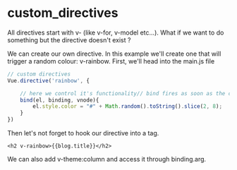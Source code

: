# custom_directives

All directives start with v- (like v-for, v-model etc...).
What if we want to do something but the directive doesn't exist ?

We can create our own directive. In this example we'll create one that will trigger a random colour: v-rainbow.
First, we'll head into the main.js file

```js
// custom directives
Vue.directive('rainbow', {

    // here we control it's functionality// bind fires as soon as the component hooks up
    bind(el, binding, vnode){
        el.style.color = "#" + Math.random().toString().slice(2, 8);
    }
})
```

Then let's not forget to hook our directive into a tag.

`<h2 v-rainbow>{{blog.title}}</h2>`

We can also add v-theme:column and access it through binding.arg.
